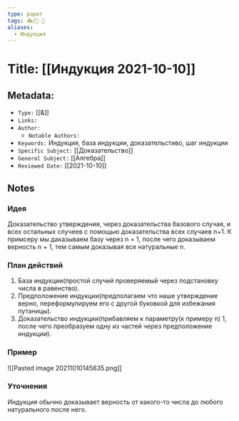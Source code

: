 ```yaml
---
type: paper
tags: 📥️/📜️ 🔢
aliases:
  - Индукция
---
```




# Title: **[[Индукция 2021-10-10]]**


## Metadata:

- `Type:` [[&]]
- `Links:`
- `Author:` 
	- `Notable Authors:` 
- `Keywords:` Индукция, база индукции, доказательстиво, шаг индукции
- `Specific Subject:` [[Доказательство]] 
- `General Subject:` [[Алгебра]]
- `Reviewed Date:` [[2021-10-10]]


## Notes
### Идея
Доказательство утверждения, через доказательства базового случая, и всех остальных случеев с помощью доказательства всех случаев n+1.
К примсеру мы даказываем базу через n = 1, после чего доказываем верность n + 1, тем самым доказывая все натуральные n.

### План действий
1) База индукции(простой случий проверяемый через подстановку числа в равенство).
2) Предположение индукции(предполагаем что наше утверждение верно, переформулируем его с другой буковкой для избежания путаницы).
3) Доказательство индукции(прибавляем к параметру(к примеру n) 1, после чего преобразуем одну из частей через предположение индукции).

###  Пример
![[Pasted image 20211010145635.png]]

### Уточнения
Индукция обычно доказывает верность от какого-то числа до любого натурального после него.
